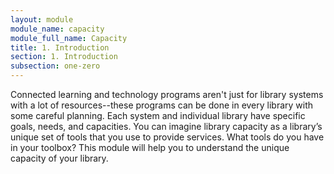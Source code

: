 ```yaml
---
layout: module
module_name: capacity
module_full_name: Capacity
title: 1. Introduction
section: 1. Introduction 
subsection: one-zero
---
```


Connected learning and technology programs aren't just for library systems with a lot of resources--these programs can be done in every library with some careful planning. Each system and individual library have specific goals, needs, and capacities. You can imagine library capacity as a library’s unique set of tools that you use to provide services. What tools do you have in your toolbox? This module will help you to understand the unique capacity of your library.
